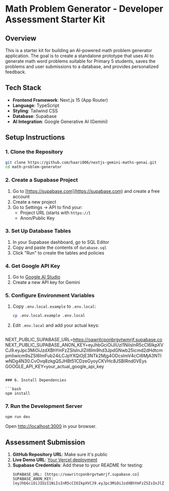 # Math Problem Generator - Developer Assessment Starter Kit

## Overview

This is a starter kit for building an AI-powered math problem generator application. The goal is to create a standalone prototype that uses AI to generate math word problems suitable for Primary 5 students, saves the problems and user submissions to a database, and provides personalized feedback.

## Tech Stack

- **Frontend Framework**: Next.js 15 (App Router)
- **Language**: TypeScript
- **Styling**: Tailwind CSS
- **Database**: Supabase
- **AI Integration**: Google Generative AI (Gemini)

## Setup Instructions

### 1. Clone the Repository

```bash
git clone https://github.com/haari006/nextjs-gemini-maths-genai.git
cd math-problem-generator
```

### 2. Create a Supabase Project

1. Go to [https://supabase.com](https://supabase.com) and create a free account
2. Create a new project
3. Go to Settings → API to find your:
   - Project URL (starts with `https://`)
   - Anon/Public Key

### 3. Set Up Database Tables

1. In your Supabase dashboard, go to SQL Editor
2. Copy and paste the contents of `database.sql`
3. Click "Run" to create the tables and policies

### 4. Get Google API Key

1. Go to [Google AI Studio](https://makersuite.google.com/app/apikey)
2. Create a new API key for Gemini

### 5. Configure Environment Variables

1. Copy `.env.local.example` to `.env.local`:
   ```bash
   cp .env.local.example .env.local
   ```
2. Edit `.env.local` and add your actual keys:
   ```
NEXT_PUBLIC_SUPABASE_URL=https://oawritcponbrgvtwmrjf.supabase.co
NEXT_PUBLIC_SUPABASE_ANON_KEY=eyJhbGciOiJIUzI1NiIsInR5cCI6IkpXVCJ9.eyJpc3MiOiJzdXBhYmFzZSIsInJlZiI6Im9hd3JpdGNwb25icmd2dHdtcmpmIiwicm9sZSI6ImFub24iLCJpYXQiOjE3NTk2Mjg4ODcsImV4cCI6MjA3NTIwNDg4N30.CvOvq8zkgQSJHBt51CDzeGyoyCKVHc8JSBIRnd0VEys
   GOOGLE_API_KEY=your_actual_google_api_key
   ```

### 6. Install Dependencies

```bash
npm install
```

### 7. Run the Development Server

```bash
npm run dev
```

Open [http://localhost:3000](http://localhost:3000) in your browser.

## Assessment Submission

1. **GitHub Repository URL**: Make sure it's public
2. **Live Demo URL**: [Your Vercel deployment](https://nextjs-gemini-maths-genai.vercel.app/)
3. **Supabase Credentials**: Add these to your README for testing:
   ```
   SUPABASE_URL: [https://oawritcponbrgvtwmrjf.supabase.co]
   SUPABASE_ANON_KEY: [eyJhbGciOiJIUzI1NiIsInR5cCI6IkpXVCJ9.eyJpc3MiOiJzdXBhYmFzZSIsInJlZiI6Im9hd3JpdGNwb25icmd2dHdtcmpmIiwicm9sZSI6ImFub24iLCJpYXQiOjE3NTk2Mjg4ODcsImV4cCI6MjA3NTIwNDg4N30.CvOvq8zkgQSJHBt51CDzeGyoyCKVHc8JSBIRnd0VEys]
   ```